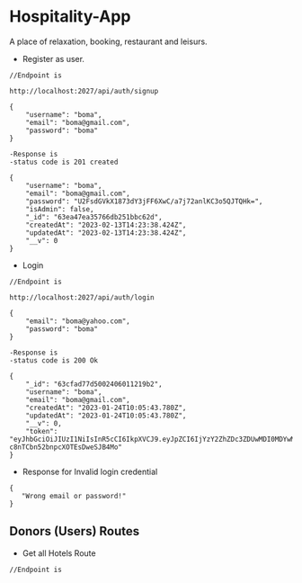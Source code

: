 # Hospitality-App
A place of relaxation, booking, restaurant and leisurs.

- Register as user.

```
//Endpoint is

http://localhost:2027/api/auth/signup

{
    "username": "boma",
    "email": "boma@gmail.com",
    "password": "boma"
}

-Response is
-status code is 201 created

{
    "username": "boma",
    "email": "boma@gmail.com",
    "password": "U2FsdGVkX1873dY3jFF6XwC/a7j72anlKC3o5QJTQHk=",
    "isAdmin": false,
    "_id": "63ea47ea35766db251bbc62d",
    "createdAt": "2023-02-13T14:23:38.424Z",
    "updatedAt": "2023-02-13T14:23:38.424Z",
    "__v": 0
}
```

- Login

```
//Endpoint is

http://localhost:2027/api/auth/login

{
    "email": "boma@yahoo.com",
    "password": "boma"
}

-Response is
-status code is 200 Ok

{
    "_id": "63cfad77d5002406011219b2",
    "username": "boma",
    "email": "boma@gmail.com",
    "createdAt": "2023-01-24T10:05:43.780Z",
    "updatedAt": "2023-01-24T10:05:43.780Z",
    "__v": 0,
    "token": "eyJhbGciOiJIUzI1NiIsInR5cCI6IkpXVCJ9.eyJpZCI6IjYzY2ZhZDc3ZDUwMDI0MDYwMTEyMTliMiIsImlzQWRtaW4iOmZhbHNlLCJpYXQiOjE2NzYyOTY2OTIsImV4cCI6MTY3NjkwMTQ5Mn0.c5JKgEgfpzvdFnp-c8nTCbn52bnpcXOTEsDweSJB4Mo"
}
```

- Response for Invalid login credential

```
{
   "Wrong email or password!"
}
```

## Donors (Users) Routes

- Get all Hotels Route

```
//Endpoint is

